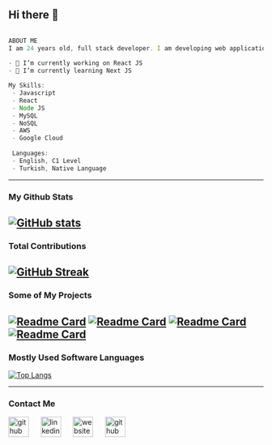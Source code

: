 ## Hi there 👋

``` typescript

ABOUT ME
I am 24 years old, full stack developer. I am developing web applications, optimizing cloud operations. 
  
- 🔭 I’m currently working on React JS
- 🌱 I’m currently learning Next JS

My Skills:
 - Javascript
 - React 
 - Node JS 
 - MySQL 
 - NoSQL 
 - AWS
 - Google Cloud
 
 Languages:
 - English, C1 Level
 - Turkish, Native Language

```
-------------------
### My Github Stats
[![GitHub stats](https://github-readme-stats.vercel.app/api?username=erhanyaylali1&show_icons=true&theme=tokyonight&count_private=true)](https://github.com/erhanyaylali1)
-------------------
### Total Contributions
[![GitHub Streak](http://github-readme-streak-stats.herokuapp.com?user=erhanyaylali1&date_format=M%20j%5B%2C%20Y%5D)](https://git.io/streak-stats) 
-------------------
### Some of My Projects
[![Readme Card](https://github-readme-stats.vercel.app/api/pin/?username=erhanyaylali1&repo=Socialony-SocialMedia)](https://github.com/erhanyaylali1/Socialony-SocialMedia)
[![Readme Card](https://github-readme-stats.vercel.app/api/pin/?username=erhanyaylali1&repo=wallet-client)](https://github.com/erhanyaylali1/wallet-client)
[![Readme Card](https://github-readme-stats.vercel.app/api/pin/?username=erhanyaylali1&repo=Restaurant-Review-Client)](https://github.com/erhanyaylali1/Restaurant-Review-Client)
[![Readme Card](https://github-readme-stats.vercel.app/api/pin/?username=erhanyaylali1&repo=uniHub-Client)](https://github.com/erhanyaylali1/uniHub-Client)
-------------------
### Mostly Used Software Languages
[![Top Langs](https://github-readme-stats.vercel.app/api/top-langs/?username=erhanyaylali1)](https://github.com/erhanyaylali1)

-------------------

### Contact Me

[<img src='https://cdn.jsdelivr.net/npm/simple-icons@3.0.1/icons/github.svg' alt='github' height='40'>](https://github.com/erhanyaylali1)&nbsp;&nbsp;&nbsp;&nbsp;&nbsp;&nbsp;[<img src='https://cdn.jsdelivr.net/npm/simple-icons@3.0.1/icons/linkedin.svg' alt='linkedin' height='40'>](https://www.linkedin.com/in/erhanyaylali/)&nbsp;&nbsp;&nbsp;&nbsp;&nbsp;&nbsp;[<img src='https://cdn-icons-png.flaticon.com/512/1006/1006771.png' alt='website' height='40'>](https://yaylali.net/)&nbsp;&nbsp;&nbsp;&nbsp;&nbsp;&nbsp;<a href="mailto:erhanyaylali9@gmail.com"><img src='https://cdn.jsdelivr.net/npm/simple-icons@3.0.1/icons/gmail.svg' alt='github' height='40'></a>



<!--
**erhanyaylali1/erhanyaylali1** is a ✨ _special_ ✨ repository because its `README.md` (this file) appears on your GitHub profile.

Here are some ideas to get you started:

- 🔭 I’m currently working on ...
- 🌱 I’m currently learning ...
- 👯 I’m looking to collaborate on ...
- 🤔 I’m looking for help with ...
- 💬 Ask me about ...
- 📫 How to reach me: ...
- 😄 Pronouns: ...
- ⚡ Fun fact: ...
-->
